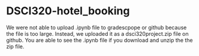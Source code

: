 # DSCI320-hotel_booking
We were not able to upload .ipynb file to gradescpope or github because the file is too large. Instead, we uploaded it as a dsci320project.zip file on github.
You are able to see the .ipynb file if you download and unzip the the zip file.
